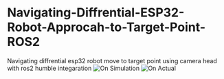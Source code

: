 # Navigating-Diffrential-ESP32-Robot-Approcah-to-Target-Point-ROS2
Navigating diffrential esp32 robot move to target point using camera head with ros2 humble integaration
![On Simulation](link_gambar)
![On Actual](link_gambar)
